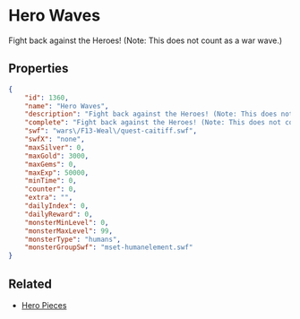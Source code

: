 # Hero Waves

Fight back against the Heroes! (Note: This does not count as a war wave.)

## Properties

```json
{
    "id": 1360,
    "name": "Hero Waves",
    "description": "Fight back against the Heroes! (Note: This does not count as a war wave.)",
    "complete": "Fight back against the Heroes! (Note: This does not count as a war wave.)",
    "swf": "wars\/F13-Weal\/quest-caitiff.swf",
    "swfX": "none",
    "maxSilver": 0,
    "maxGold": 3000,
    "maxGems": 0,
    "maxExp": 50000,
    "minTime": 0,
    "counter": 0,
    "extra": "",
    "dailyIndex": 0,
    "dailyReward": 0,
    "monsterMinLevel": 0,
    "monsterMaxLevel": 99,
    "monsterType": "humans",
    "monsterGroupSwf": "mset-humanelement.swf"
}
```

## Related

- [Hero Pieces](../items/15769-hero-pieces.md)

